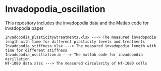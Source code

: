 # Invadopodia_oscillation
This repository includes the invadopodia data and the Matlab code for invadopodia paper

    Invadopodia_plasticity&treatments.xlsx ---> The measured invadopodia length with time for different plasticity levels and treatments
    Invadopodia_stiffness.xlsx ---> The measured invadopodia length with time for different stiffness
    Invadopodia_oscillation.m ---> The matlab code for invadopodia oscillation
    HT-1080 data.xlsx ---> The measured circularity of HT-1080 cells
